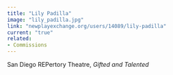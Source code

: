 ```yaml
---
title: "Lily Padilla"
image: "lily_padilla.jpg"
link: "newplayexchange.org/users/14089/lily-padilla"
current: "true"
related:
- Commissions
---
```


San Diego REPertory Theatre, *Gifted and Talented*

